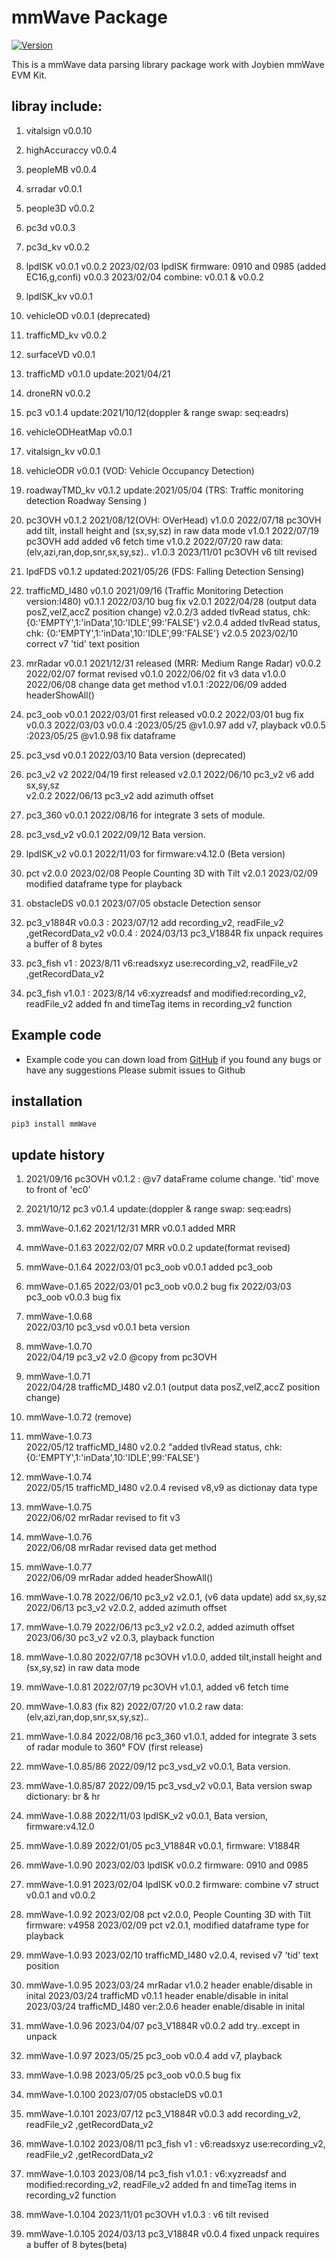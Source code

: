 # mmWave Package

[![Version](https://img.shields.io/pypi/v/ipyvolume.svg)](https://pypi.org/project/mmWave/)

This is a mmWave data parsing library package work with Joybien mmWave EVM Kit.

## libray include:
1. vitalsign v0.0.10
2.  highAccuraccy v0.0.4
3. peopleMB v0.0.4
4. srradar v0.0.1
5. people3D v0.0.2
6. pc3d v0.0.3
7. pc3d_kv v0.0.2
8. lpdISK v0.0.1
          v0.0.2 2023/02/03 lpdISK firmware: 0910 and 0985 (added EC16,g,confi)
          v0.0.3 2023/02/04 combine: v0.0.1 & v0.0.2
9.  lpdISK_kv v0.0.1
10. vehicleOD v0.0.1   (deprecated)
11. trafficMD_kv v0.0.2
12. surfaceVD v0.0.1
13. trafficMD v0.1.0    update:2021/04/21
14. droneRN v0.0.2
15. pc3 v0.1.4          update:2021/10/12(doppler & range swap: seq:eadrs)
16. vehicleODHeatMap v0.0.1
17. vitalsign_kv v0.0.1
18. vehicleODR v0.0.1  (VOD: Vehicle Occupancy Detection)
19. roadwayTMD_kv v0.1.2 update:2021/05/04 (TRS: Traffic monitoring detection Roadway Sensing )
20. pc3OVH v0.1.2    2021/08/12(OVH: OVerHead) 
           v1.0.0    2022/07/18 pc3OVH add tilt, install height and (sx,sy,sz) in raw data mode
           v1.0.1    2022/07/19 pc3OVH add added v6 fetch time
           v1.0.2    2022/07/20 raw data: (elv,azi,ran,dop,snr,sx,sy,sz)..
           v1.0.3    2023/11/01 pc3OVH    v6 tilt revised
21. lpdFDS  v0.1.2    updated:2021/05/26 (FDS: Falling Detection Sensing) 
22. trafficMD_I480 v0.1.0   2021/09/16 (Traffic Monitoring Detection version:I480)
            v0.1.1 2022/03/10 bug fix
            v2.0.1 2022/04/28 (output data posZ,velZ,accZ position change)
            v2.0.2/3 added tlvRead status, chk: {0:'EMPTY',1:'inData',10:'IDLE',99:'FALSE'}
            v2.0.4 added tlvRead status, chk: {0:'EMPTY',1:'inData',10:'IDLE',99:'FALSE'}
            v2.0.5 2023/02/10 correct v7 'tid' text position
            
23. mrRadar v0.0.1 2021/12/31 released (MRR: Medium Range Radar)
            v0.0.2 2022/02/07 format revised
            v0.1.0 2022/06/02 fit v3 data
            v1.0.0 2022/06/08 change data get method
            v1.0.1 :2022/06/09 added headerShowAll()
24. pc3_oob v0.0.1 2022/03/01 first released
            v0.0.2 2022/03/01 bug fix
            v0.0.3 2022/03/03
            v0.0.4 :2023/05/25 @v1.0.97 add v7, playback
            v0.0.5 :2023/05/25 @v1.0.98 fix dataframe 
            
25. pc3_vsd v0.0.1 2022/03/10 Bata version (deprecated)
26. pc3_v2  v2     2022/04/19 first released
            v2.0.1 2022/06/10 pc3_v2 v6 add sx,sy,sz   
            v2.0.2 2022/06/13 pc3_v2 add azimuth offset 
            
27. pc3_360 v0.0.1 2022/08/16 for integrate 3 sets of module. 

28. pc3_vsd_v2 v0.0.1 2022/09/12 Bata version.

29. lpdISK_v2 v0.0.1 2022/11/03 for firmware:v4.12.0 (Beta version)

30. pct     v2.0.0 2023/02/08 People Counting 3D with Tilt 
            v2.0.1 2023/02/09 modified dataframe type for playback
            
31. obstacleDS v0.0.1 2023/07/05 obstacle Detection sensor

32. pc3_v1884R v0.0.3 : 2023/07/12 add recording_v2, readFile_v2 ,getRecordData_v2
               v0.0.4 : 2024/03/13 pc3_V1884R fix unpack requires a buffer of 8 bytes

33. pc3_fish v1 : 2023/8/11 v6:readsxyz use:recording_v2, readFile_v2 ,getRecordData_v2
     
34. pc3_fish v1.0.1 : 2023/8/14 v6:xyzreadsf and modified:recording_v2, readFile_v2
				      added fn and timeTag items in recording_v2 function

## Example code 
- Example code you can down load from [GitHub](https://github.com/bigheadG/mmWave) if you found any bugs or have any suggestions Please submit issues to Github

## installation
```
pip3 install mmWave
```

## update history
1. 2021/09/16 pc3OVH v0.1.2 : @v7 dataFrame colume change. 'tid' move to front of 'ec0'
2. 2021/10/12 pc3    v0.1.4   update:(doppler & range swap: seq:eadrs)
3. mmWave-0.1.62
   2021/12/31 MRR    v0.0.1   added MRR
4. mmWave-0.1.63
   2022/02/07 MRR    v0.0.2   update(format revised)
5. mmWave-0.1.64
   2022/03/01 pc3_oob v0.0.1  added pc3_oob
5. mmWave-0.1.65
   2022/03/01 pc3_oob v0.0.2  bug fix
   2022/03/03 pc3_oob v0.0.3  bug fix
6. mmWave-1.0.68   
   2022/03/10 pc3_vsd v0.0.1  beta version 
   
7. mmWave-1.0.70   
   2022/04/19 pc3_v2 v2.0 @copy from pc3OVH

8. mmWave-1.0.71   
   2022/04/28 trafficMD_I480 v2.0.1 (output data posZ,velZ,accZ position change)
9. mmWave-1.0.72 (remove)
10. mmWave-1.0.73  
   2022/05/12 trafficMD_I480 v2.0.2 "added tlvRead status, chk: {0:'EMPTY',1:'inData',10:'IDLE',99:'FALSE'}
11. mmWave-1.0.74  
    2022/05/15 trafficMD_I480 v2.0.4 revised v8,v9 as dictionay data type
12. mmWave-1.0.75  
    2022/06/02 mrRadar revised to fit v3 
13. mmWave-1.0.76  
    2022/06/08 mrRadar revised data get method
14. mmWave-1.0.77      
    2022/06/09 mrRadar added headerShowAll()
15. mmWave-1.0.78
    2022/06/10 pc3_v2 v2.0.1, (v6 data update) add sx,sy,sz
    2022/06/13 pc3_v2 v2.0.2, added azimuth offset 
16. mmWave-1.0.79
    2022/06/13 pc3_v2 v2.0.2, added azimuth offset 
    2023/06/30 pc3_v2 v2.0.3, playback function
17. mmWave-1.0.80
    2022/07/18 pc3OVH v1.0.0, added tilt,install height and (sx,sy,sz) in raw data mode     
18. mmWave-1.0.81 
    2022/07/19 pc3OVH v1.0.1, added v6 fetch time
19. mmWave-1.0.83 (fix 82)
    2022/07/20 v1.0.2 raw data: (elv,azi,ran,dop,snr,sx,sy,sz)..
20. mmWave-1.0.84 
    2022/08/16 pc3_360 v1.0.1, added for integrate 3 sets of radar module to 360° FOV (first release)
21. mmWave-1.0.85/86 
    2022/09/12 pc3_vsd_v2 v0.0.1, Bata version.
22. mmWave-1.0.85/87 
    2022/09/15 pc3_vsd_v2 v0.0.1,  Bata version swap dictionary: br & hr
23. mmWave-1.0.88 
    2022/11/03 lpdISK_v2 v0.0.1,  Bata version, firmware:v4.12.0
24. mmWave-1.0.89
    2022/01/05 pc3_V1884R v0.0.1, firmware: V1884R
25. mmWave-1.0.90
    2023/02/03 lpdISK v0.0.2 firmware: 0910 and 0985
26. mmWave-1.0.91
    2023/02/04 lpdISK v0.0.2 firmware: combine v7 struct v0.0.1 and v0.0.2
27. mmWave-1.0.92
    2023/02/08  pct v2.0.0, People Counting 3D with Tilt firmware: v4958
    2023/02/09  pct v2.0.1, modified dataframe type for playback
    
28. mmWave-1.0.93
    2023/02/10 trafficMD_I480 v2.0.4, revised v7 'tid' text position

29. mmWave-1.0.95
    2023/03/24 mrRadar   v1.0.2  header enable/disable in inital
    2023/03/24 trafficMD v0.1.1  header enable/disable in inital
    2023/03/24  trafficMD_I480   ver:2.0.6 header enable/disable in inital
30. mmWave-1.0.96
    2023/04/07 pc3_V1884R v0.0.2  add try..except in unpack
   
31. mmWave-1.0.97
    2023/05/25 pc3_oob v0.0.4 add v7, playback 
32. mmWave-1.0.98
    2023/05/25 pc3_oob v0.0.5 bug fix 
33. mmWave-1.0.100
    2023/07/05 obstacleDS v0.0.1

33. mmWave-1.0.101
    2023/07/12 pc3_V1884R v0.0.3 add recording_v2, readFile_v2 ,getRecordData_v2
    
34. mmWave-1.0.102
    2023/08/11 pc3_fish v1 : v6:readsxyz use:recording_v2, readFile_v2 ,getRecordData_v2
    
35. mmWave-1.0.103
    2023/08/14 pc3_fish v1.0.1 : v6:xyzreadsf and modified:recording_v2, readFile_v2
							 added fn and timeTag items in recording_v2 function
36. mmWave-1.0.104
	2023/11/01 pc3OVH   v1.0.3 : v6 tilt revised

37. mmWave-1.0.105
    2024/03/13 pc3_V1884R v0.0.4 fixed unpack requires a buffer of 8 bytes(beta)
